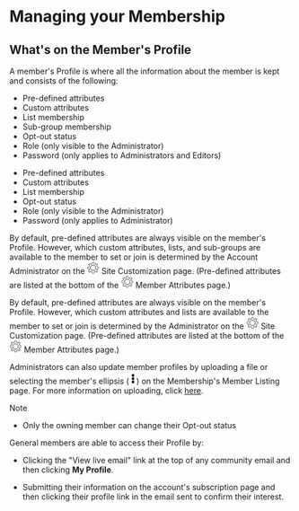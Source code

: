 # Managing your Membership

<span id="gv-2members-5membersprofile"></span>
## What's on the Member's Profile

A member's Profile is where all the information about the member is kept and consists of the following:

<span class="sub g4s"> 

* Pre-defined attributes 
* Custom attributes 
* List membership 
* Sub-group membership
* Opt-out status
* Role (only visible to the Administrator)
* Password (only applies to Administrators and Editors)

</span> <!-- sub g4s -->

<span class="free"> 

* Pre-defined attributes 
* Custom attributes 
* List membership 
* Opt-out status
* Role (only visible to the Administrator)
* Password (only applies to Administrator)

</span> <!-- free -->

<span class="sub g4s"> 
 
By default, pre-defined attributes are always visible on the member's
Profile.  However, which custom attributes, lists, and sub-groups are available to the member
to set or join is determined by the Account Administrator on the <img src="/docimages/transparent-gear-icon.png" height="22">
Site Customization page.  (Pre-defined attributes are listed at the bottom of the
<img src="/docimages/transparent-gear-icon.png" height="22"> Member Attributes page.)

</span> <!-- sub g4s -->

<span class="free"> 
 
By default, pre-defined attributes are always visible on the member's
Profile.  However, which custom attributes and lists are available to the member
to set or join is determined by the Administrator on the <img src="/docimages/transparent-gear-icon.png" height="22">
Site Customization page.  (Pre-defined attributes are listed at the bottom of the
<img src="/docimages/transparent-gear-icon.png" height="22"> Member Attributes page.)

</span> <!-- free -->

Administrators can also update member profiles by uploading a file or selecting the
member's ellipsis (<img src="/docimages/ellipsis.png" height="22">) on the Membership's Member Listing page.  For more information on uploading, click [here](/2-members/1_2-membersAdd.md?[LINK-QARGS-DOC]#gv-2members-12membersAdd).

Note

* Only the owning member can change their Opt-out status

General members are able to access their Profile by:

* Clicking the "View live email" link at the top of any community
email and then clicking **My Profile**.
 
* Submitting their information on the account's subscription page and then 
clicking their profile link in the email sent to confirm their interest.
